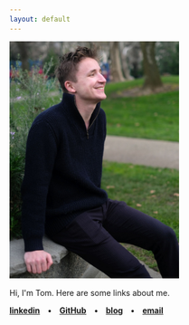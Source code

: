 ```yaml
---
layout: default
---
```

<img border="0" src="/images/taphoto.jpg" width="300" />


Hi, I'm <span title='Thomas Maxime Klaus Adamczewski'>Tom</span>. Here are some links about me. 


**[linkedin](https://www.linkedin.com/in/thomasadamczewski/) • [GitHub](https://github.com/tmkadamcz) • [blog](https://fragile-credences.github.io/) • [email](mailto:tmkadamcz@gmail.com)**
